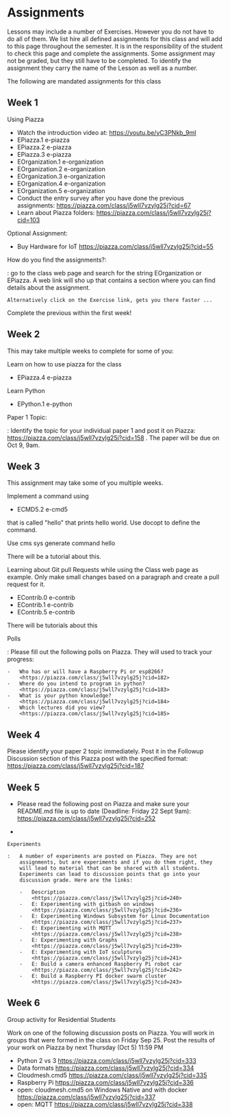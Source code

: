 Assignments
===========

Lessons may include a number of Exercises. However you do not have to do
all of them. We list hire all defined assignments for this class and
will add to this page throughout the semester. It is in the
responsibility of the student to check this page and complete the
assignments. Some assignment may not be graded, but they still have to
be completed. To identify the assignment they carry the name of the
Lesson as well as a number.

The following are mandated assignments for this class

Week 1
------

Using Piazza

-   Watch the introduction video at: <https://youtu.be/yC3PNkb_9mI>
-   EPiazza.1 e-piazza
-   EPiazza.2 e-piazza
-   EPiazza.3 e-piazza
-   EOrganization.1 e-organization
-   EOrganization.2 e-organization
-   EOrganization.3 e-organization
-   EOrganization.4 e-organization
-   EOrganization.5 e-organization
-   Conduct the entry survey after you have done the previous assignments:
    <https://piazza.com/class/j5wll7vzylg25j?cid=67>
-   Learn about Piazza folders:
    <https://piazza.com/class/j5wll7vzylg25j?cid=103>

Optional Assignment:

-   Buy Hardware for IoT
    <https://piazza.com/class/j5wll7vzylg25j?cid=55>

How do you find the assignments?:

:   go to the class web page and search for the string EOrganization or
    EPiazza. A web link will sho up that contains a section where you
    can find details about the assignment.

    Alternatively click on the Exercise link, gets you there faster ...

Complete the previous within the first week!

Week 2
------

This may take multiple weeks to complete for some of you:

Learn on how to use piazza for the class

-   EPiazza.4 e-piazza

Learn Python

-   EPython.1 e-python

Paper 1 Topic:

:   Identify the topic for your individual paper 1 and post it on
    Piazza: <https://piazza.com/class/j5wll7vzylg25j?cid=158> . The
    paper will be due on Oct 9, 9am.

Week 3
------

This assignment may take some of you multiple weeks.

Implement a command using

-   ECMD5.2 e-cmd5

that is called "hello" that prints hello world. Use docopt to define
the command.

Use cms sys generate command hello

There will be a tutorial about this.

Learning about Git pull Requests while using the Class web page as
example. Only make small changes based on a paragraph and create a pull
request for it.

-   EContrib.0 e-contrib
-   EContrib.1 e-contrib
-   EContrib.5 e-contrib

There will be tutorials about this

Polls

:   Please fill out the following polls on Piazza. They will used to
    track your progress:

    -   Who has or will have a Raspberry Pi or esp8266?
        <https://piazza.com/class/j5wll7vzylg25j?cid=182>
    -   Where do you intend to program in python?
        <https://piazza.com/class/j5wll7vzylg25j?cid=183>
    -   What is your python knowledge?
        <https://piazza.com/class/j5wll7vzylg25j?cid=184>
    -   Which lectures did you view?
        <https://piazza.com/class/j5wll7vzylg25j?cid=185>

Week 4
------

Please identify your paper 2 topic immediately. Post it in the Followup
Discussion section of this Piazza post with the specified format:
<https://piazza.com/class/j5wll7vzylg25j?cid=187>

Week 5
------

-   Please read the following post on Piazza and make sure your
    README.md file is up to date (Deadline: Friday 22 Sept 9am):
    <https://piazza.com/class/j5wll7vzylg25j?cid=252>

-   

    Experiments

    :   A number of experiments are posted on Piazza. They are not
        assignments, but are experiments and if you do them right, they
        will lead to material that can be shared with all students.
        Experiments can lead to discussion points that go into your
        discussion grade. Here are the links:

        -   Description
            <https://piazza.com/class/j5wll7vzylg25j?cid=240>
        -   E: Experimenting with gitbash on windows
            <https://piazza.com/class/j5wll7vzylg25j?cid=236>
        -   E: Experimenting Windows Subsystem for Linux Documentation
            <https://piazza.com/class/j5wll7vzylg25j?cid=237>
        -   E: Experimenting with MQTT
            <https://piazza.com/class/j5wll7vzylg25j?cid=238>
        -   E: Experimenting with Graphs
            <https://piazza.com/class/j5wll7vzylg25j?cid=239>
        -   E: Experimenting with IoT sculptures
            <https://piazza.com/class/j5wll7vzylg25j?cid=241>
        -   E: Build a camera enhanced Raspberry Pi robot car
            <https://piazza.com/class/j5wll7vzylg25j?cid=242>
        -   E: Build a Raspberry PI docker swarm cluster
            <https://piazza.com/class/j5wll7vzylg25j?cid=243>

Week 6
------

Group activity for Residential Students

Work on one of the following discussion posts on Piazza. You will work
in groups that were formed in the class on Friday Sep 25. Post the
results of your work on Piazza by next Thursday (Oct 5) 11:59 PM

-   Python 2 vs 3 <https://piazza.com/class/j5wll7vzylg25j?cid=333>
-   Data formats <https://piazza.com/class/j5wll7vzylg25j?cid=334>
-   Cloudmesh.cmd5 <https://piazza.com/class/j5wll7vzylg25j?cid=335>
-   Raspberry Pi <https://piazza.com/class/j5wll7vzylg25j?cid=336>
-   open: cloudmesh.cmd5 on Windows Native and with docker
    <https://piazza.com/class/j5wll7vzylg25j?cid=337>
-   open: MQTT <https://piazza.com/class/j5wll7vzylg25j?cid=338>
